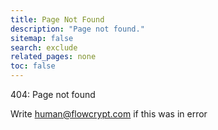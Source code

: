 ```yaml
---
title: Page Not Found
description: "Page not found."
sitemap: false
search: exclude
related_pages: none
toc: false
---  
```


404: Page not found

Write human@flowcrypt.com if this was in error